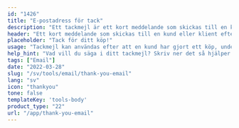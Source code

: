 ```yaml
---
id: "1426"
title: "E-postadress för tack"
description: "Ett tackmejl är ett kort meddelande som skickas till en kund eller klient efter att de har gjort ett köp, undertecknat ett kontrakt eller genomfört någon annan åtgärd. Syftet med ett tackmejl är att visa uppskattning för verksamheten och att bygga upp goodwill och relation."
header: "Ett kort meddelande som skickas till en kund eller klient efter att de har slutfört en åtgärd."
placeholder: "Tack för ditt köp!"
usage: "Tackmejl kan användas efter att en kund har gjort ett köp, undertecknat ett kontrakt eller genomfört någon annan åtgärd."
help_hint: "Vad vill du säga i ditt tackmejl? Skriv ner det så hjälper vi dig att skapa ett stilfullt mejl."
tags: ["Email"]
date: "2022-03-28"
slug: "/sv/tools/email/thank-you-email"
lang: "sv"
icon: "thankyou"
tone: false
templateKey: 'tools-body'
product_type: "22"
url: "/app/thank-you-email"
---
```

